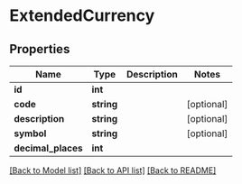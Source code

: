 # ExtendedCurrency

## Properties
Name | Type | Description | Notes
------------ | ------------- | ------------- | -------------
**id** | **int** |  | 
**code** | **string** |  | [optional] 
**description** | **string** |  | [optional] 
**symbol** | **string** |  | [optional] 
**decimal_places** | **int** |  | 

[[Back to Model list]](../README.md#documentation-for-models) [[Back to API list]](../README.md#documentation-for-api-endpoints) [[Back to README]](../README.md)


